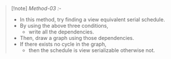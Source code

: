 >[!note] *Method-03 :-*
>- In this method, try finding a view equivalent serial schedule.
>- By using the above three conditions,
>	- write all the dependencies.
>- Then, draw a graph using those dependencies.
>- If there exists no cycle in the graph,
>	- then the schedule is view serializable otherwise not.
